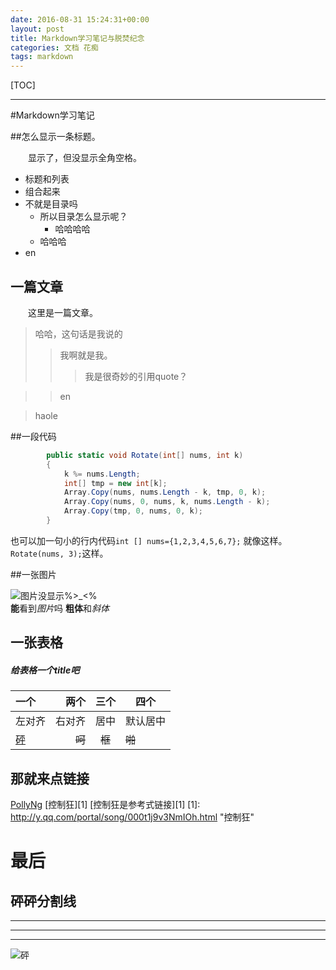 ```yaml
---
date: 2016-08-31 15:24:31+00:00
layout: post
title: Markdown学习笔记与脱焚纪念
categories: 文档 花痴
tags: markdown
---
```


[TOC]

---
<span id="jump"></span>

#Markdown学习笔记  

##怎么显示一条标题。  

　　显示了，但没显示全角空格。

* 标题和列表
* 组合起来
* 不就是目录吗
    - 所以目录怎么显示呢？
    	+ 哈哈哈哈
    - 哈哈哈
* en

## 一篇文章
　　这里是一篇文章。
> 哈哈，这句话是我说的
>> 我啊就是我。
>>> 我是很奇妙的引用quote？

>> en

> haole

##一段代码

``` csharp
        public static void Rotate(int[] nums, int k)
        {
            k %= nums.Length;
            int[] tmp = new int[k];
            Array.Copy(nums, nums.Length - k, tmp, 0, k);
            Array.Copy(nums, 0, nums, k, nums.Length - k);
            Array.Copy(tmp, 0, nums, 0, k);
        }
```
也可以加一句小的行内代码` int [] nums={1,2,3,4,5,6,7}; ` 就像这样。` Rotate(nums, 3);`这样。  

##一张图片

![图片没显示%>_<%](https://ss0.baidu.com/6ONWsjip0QIZ8tyhnq/it/u=3549104949,2425667904&fm=58 "是什么")  
**能**看到*图片*吗 **粗体**和*斜体*

## 一张表格

##### 给表格一个title吧

|	一个 	|	两个	|	三个	|	四个|
|:------|------:|:------:|--------|
|	左对齐	|	右对齐	|	居中	|	默认居中	|
|[砰](#jump)|~~呵~~|~~框~~|~~啪~~|

## 那就来点链接
[PollyNg](http://pollyng.me "我啊行内链接")
[控制狂][1]
[控制狂是参考式链接][1]
[1]: http://y.qq.com/portal/song/000t1j9v3NmIOh.html "控制狂"

# 最后

## 砰砰分割线

--------------
**************
* * * * * * * *
![砰](http://pollyng.me/images/%E7%99%BE%E6%A5%BC.jpg "是什么")
